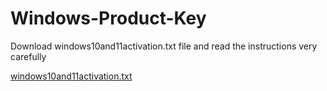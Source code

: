 # Windows-Product-Key


Download windows10and11activation.txt file and read the instructions very carefully

[windows10and11activation.txt](https://github.com/ishahzebali/Windows-Product-Key/files/7093075/windows10and11activation.txt)

